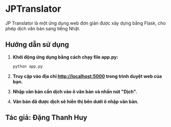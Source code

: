 # JPTranslator

JP Translator là một ứng dụng web đơn giản được xây dựng bằng Flask, cho phép dịch văn bản sang tiếng Nhật.

## Hướng dẫn sử dụng 

1. **Khởi động ứng dụng bằng cách chạy file app.py:**
    ```bash
    python app.py
    ```

2. **Truy cập vào địa chỉ [http://localhost:5000](http://localhost:5000) trong trình duyệt web của bạn.**

3. **Nhập văn bản cần dịch vào ô văn bản và nhấn nút "Dịch".**

4. **Văn bản đã được dịch sẽ hiển thị bên dưới ô nhập văn bản.**
## Tác giả: Đặng Thanh Huy
